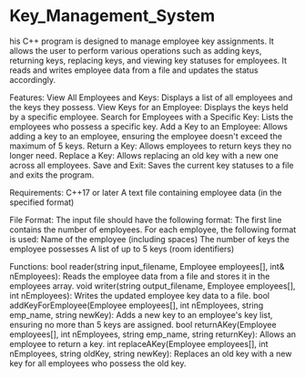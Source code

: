 ﻿# Key_Management_System
his C++ program is designed to manage employee key assignments. It allows the user to perform various operations such as adding keys, returning keys, replacing keys, and viewing key statuses for employees. It reads and writes employee data from a file and updates the status accordingly.

Features:
View All Employees and Keys: Displays a list of all employees and the keys they possess.
View Keys for an Employee: Displays the keys held by a specific employee.
Search for Employees with a Specific Key: Lists the employees who possess a specific key.
Add a Key to an Employee: Allows adding a key to an employee, ensuring the employee doesn't exceed the maximum of 5 keys.
Return a Key: Allows employees to return keys they no longer need.
Replace a Key: Allows replacing an old key with a new one across all employees.
Save and Exit: Saves the current key statuses to a file and exits the program.

Requirements:
C++17 or later
A text file containing employee data (in the specified format)

File Format:
The input file should have the following format:
The first line contains the number of employees.
For each employee, the following format is used:
Name of the employee (including spaces)
The number of keys the employee possesses
A list of up to 5 keys (room identifiers)

Functions:
bool reader(string input_filename, Employee employees[], int& nEmployees): Reads the employee data from a file and stores it in the employees array.
void writer(string output_filename, Employee employees[], int nEmployees): Writes the updated employee key data to a file.
bool addKeyForEmployee(Employee employees[], int nEmployees, string emp_name, string newKey): Adds a new key to an employee's key list, ensuring no more than 5 keys are assigned.
bool returnAKey(Employee employees[], int nEmployees, string emp_name, string returnKey): Allows an employee to return a key.
int replaceAKey(Employee employees[], int nEmployees, string oldKey, string newKey): Replaces an old key with a new key for all employees who possess the old key.
